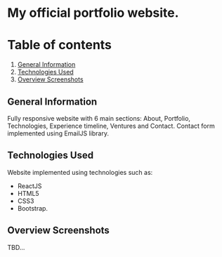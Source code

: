 # My official portfolio website.
# Table of contents

1. [General Information](#general-info)
2. [Technologies Used](#technologies)
3. [Overview Screenshots](#screenshots)

## General Information <a name="general-info"></a>

Fully responsive website with 6 main sections: About, Portfolio, Technologies, Experience timeline, Ventures and Contact. Contact form implemented using EmailJS library.

## Technologies Used <a name="technologies"></a>

Website implemented using technologies such as:

- ReactJS
- HTML5
- CSS3
- Bootstrap.

<!-- ### Sub paragraph <a name="subparagraph1"></a>
This is a sub paragraph, formatted in heading 3 style -->

## Overview Screenshots <a name="screenshots"></a>

TBD...
